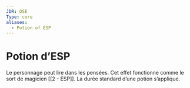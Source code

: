 ```yaml
---
JDR: OSE
Type: core
aliases:
  - Potion of ESP
---
```

# Potion d’ESP

Le personnage peut lire dans les pensées. Cet effet fonctionne comme le sort de magicien [[2 - ESP]]. La durée standard d’une potion s’applique.